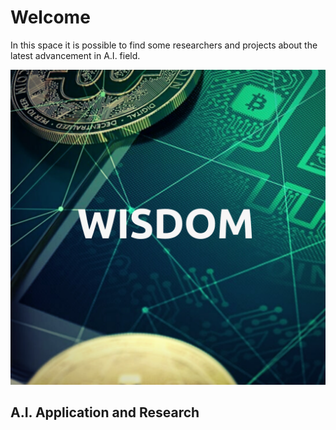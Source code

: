 # Welcome 

In this space it is possible to find some researchers and projects about the latest advancement in A.I. field.




![Image](images/logo.png)

## A.I. Application and Research

